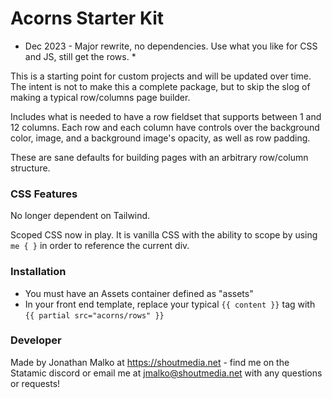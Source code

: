 # Acorns Starter Kit

* Dec 2023 - Major rewrite, no dependencies.  Use what you like for CSS and JS, still get the rows. *

This is a starting point for custom projects and will be updated over time.  The intent is not to make this a complete package, but to skip the slog of making a typical row/columns page builder.  

Includes what is needed to have a row fieldset that supports between 1 and 12 columns.  Each row and each column have controls over the background color, image, and a background image's opacity, as well as row padding.

These are sane defaults for building pages with an arbitrary row/column structure.

### CSS Features

No longer dependent on Tailwind.

Scoped CSS now in play.  It is vanilla CSS with the ability to scope by using `me { }` in order to reference the current div.

### Installation

- You must have an Assets container defined as "assets"
- In your front end template, replace your typical `{{ content }}` tag with `{{ partial src="acorns/rows" }}`

### Developer

Made by Jonathan Malko at https://shoutmedia.net - find me on the Statamic discord or email me at jmalko@shoutmedia.net with any questions or requests!
